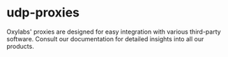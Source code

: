 # udp-proxies
Oxylabs' proxies are designed for easy integration with various third-party software. Consult our documentation for detailed insights into all our products.

